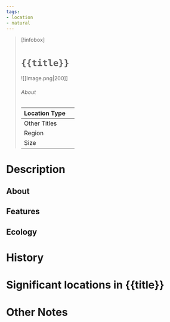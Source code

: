 ```yaml
---
tags:
- location
- natural
---
```

> [!infobox]
> # `{{title}}`
> ![[Image.png|200]]
> ###### About
> | Location Type |   |
> | ---- | ---- |
> | Other Titles |  |
> | Region |  |
> | Size |  |
# Description
## About



## Features



## Ecology



# History



# Significant locations in {{title}}



# Other Notes

